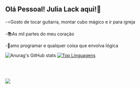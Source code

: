 ## Olá Pessoal! Julia Lack aqui!👋

-⭐Gosto de tocar guitarra, montar cubo mágico e ir para igreja

-📚As mil partes do meu coração

-🧠amo programar e qualquer coisa que envolva lógica


![Anurag's GitHub stats](https://github-readme-stats.vercel.app/api?username=Jujubalack&theme=radical&show_icons=true)
[![Top Linguagens](https://github-readme-stats.vercel.app/api/top-langs/?username=Jujubalack&layout=compact)](https://github.com/anuraghazra/github-readme-stats)

<div style="display: inline_block"><br>
     
</div>
 <br><br>
 
<div> 
  <a href = "mailto: jujubalack@gmail.com"><img src="https://img.shields.io/badge/-Gmail-%23333?style=for-the-badge&logo=gmail&logoColor=white" target="_blank"></a>  
</div>
